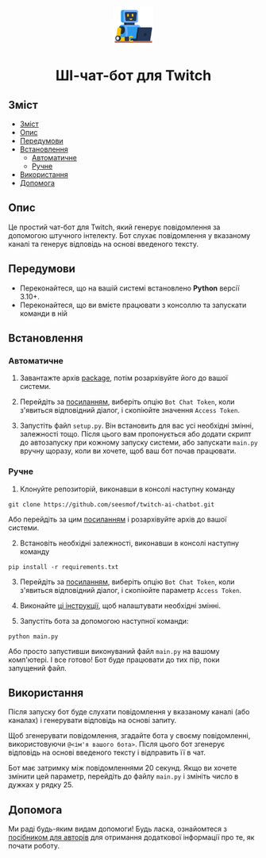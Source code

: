 <div align="center">
  <a href="https://github.com/seesmof/twitch-ai-chatbot">
    <img src="../public/logo.png" alt="Logo" height="80">
  </a>

<h1 align="center">ШІ-чат-бот для Twitch</h1>
</div>

## Зміст

- [Зміст](#зміст)
- [Опис](#опис)
- [Передумови](#передумови)
- [Встановлення](#встановлення)
  - [Автоматичне](#автоматичне)
  - [Ручне](#ручне)
- [Використання](#використання)
- [Допомога](#допомога)

## Опис

Це простий чат-бот для Twitch, який генерує повідомлення за допомогою штучного інтелекту. Бот слухає повідомлення у вказаному каналі та генерує відповідь на основі введеного тексту.

## Передумови

- Переконайтеся, що на вашій системі встановлено **Python** версії 3.10+.
- Переконайтеся, що ви вмієте працювати з консоллю та запускати команди в ній

## Встановлення

### Автоматичне

1. Завантажте архів [package](https://github.com/seesmof/twitch-ai-chatbot/archive/refs/tags/1.3.2.zip), потім розархівуйте його до вашої системи.

2. Перейдіть за [посиланням](https://twitchtokengenerator.com/), виберіть опцію `Bot Chat Token`, коли з'явиться відповідний діалог, і скопіюйте значення `Access Token`.

3. Запустіть файл `setup.py`. Він встановить для вас усі необхідні змінні, залежності тощо. Після цього вам пропонується або додати скрипт до автозапуску при кожному запуску системи, або запускати `main.py` вручну щоразу, коли ви хочете, щоб ваш бот почав працювати.

### Ручне

1. Клонуйте репозиторій, виконавши в консолі наступну команду

```
git clone https://github.com/seesmof/twitch-ai-chatbot.git
```

Або перейдіть за цим [посиланням](https://github.com/seesmof/twitch-ai-chatbot/archive/refs/tags/1.3.2.zip) і розархівуйте архів до вашої системи.

2. Встановіть необхідні залежності, виконавши в консолі наступну команду

```
pip install -r requirements.txt
```

3. Перейдіть за [посиланням](https://twitchtokengenerator.com/), виберіть опцію `Bot Chat Token`, коли з'явиться відповідний діалог, і скопіюйте параметр `Access Token`.

4. Виконайте [ці інструкції](./variables/more_on_vars_UA.md), щоб налаштувати необхідні змінні.

5. Запустіть бота за допомогою наступної команди:

```
python main.py
```

Або просто запустивши виконуваний файл `main.py` на вашому комп'ютері. І все готово! Бот буде працювати до тих пір, поки запущений файл.

## Використання

Після запуску бот буде слухати повідомлення у вказаному каналі (або каналах) і генерувати відповідь на основі запиту.

Щоб згенерувати повідомлення, згадайте бота у своєму повідомленні, використовуючи `@<ім'я вашого бота>`. Після цього бот згенерує відповідь на основі введеного тексту і відправить її в чат.

Бот має затримку між повідомленнями 20 секунд. Якщо ви хочете змінити цей параметр, перейдіть до файлу `main.py` і змініть число в дужках у рядку 25.

## Допомога

Ми раді будь-яким видам допомоги! Будь ласка, ознайомтеся з [посібником для авторів](CONTRIBUTING_Ukrainian.md) для отримання додаткової інформації про те, як почати роботу.
